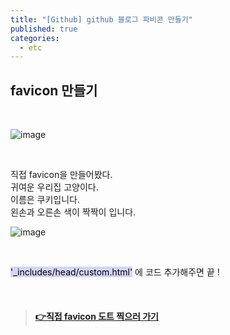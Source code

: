 ```yaml
---
title: "[Github] github 블로그 파비콘 만들기"
published: true
categories:
  - etc
---
```


## favicon 만들기

<br>

![image](https://user-images.githubusercontent.com/102353910/163013406-dcb7eaae-9396-4282-81d6-8a68474d8300.png)

<br>

직접 favicon을 만들어봤다.<br>귀여운 우리집 고양이다.<br>이름은 쿠키입니다.<br>왼손과 오른손 색이 짝짝이 입니다.
<br>

![image](https://user-images.githubusercontent.com/102353910/163013834-850326d4-384d-4587-b4e7-ab1d5a3be9e3.png)

<br>

<mark style="background-color: #d4d4f8">'\_includes/head/custom.html'</mark> 에 코드 추가해주면 끝 !

<br>

> #### [👉직접 favicon 도트 찍으러 가기](https://www.degraeve.com/favicon/)
